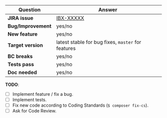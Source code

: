 | Question           | Answer
| ------------------ | ------------------
| **JIRA issue**     | [IBX-XXXXX](https://issues.ibexa.co/browse/IBX-XXXXX)
| **Bug/Improvement**| yes/no
| **New feature**    | yes/no
| **Target version** | latest stable for bug fixes, `master` for features
| **BC breaks**      | yes/no
| **Tests pass**     | yes/no
| **Doc needed**     | yes/no

<!-- Replace this comment with Pull Request description -->


**TODO**:
- [ ] Implement feature / fix a bug.
- [ ] Implement tests.
- [ ] Fix new code according to Coding Standards (`$ composer fix-cs`).
- [ ] Ask for Code Review.
